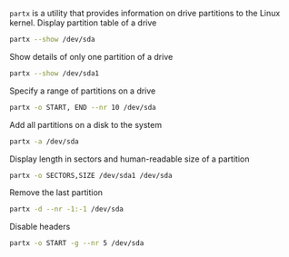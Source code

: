 `partx` is a utility that provides information on drive partitions to the Linux kernel. 
Display partition table of a drive
```bash
partx --show /dev/sda
```
Show details of only one partition of a drive
```bash
partx --show /dev/sda1
```
Specify a range of partitions on a drive
```bash
partx -o START, END --nr 10 /dev/sda
```
Add all partitions on a disk to the system
```bash
partx -a /dev/sda
```
Display length in sectors and human-readable size of a partition
```bash
partx -o SECTORS,SIZE /dev/sda1 /dev/sda
```
Remove the last partition
```bash
partx -d --nr -1:-1 /dev/sda
```
Disable headers
```bash
partx -o START -g --nr 5 /dev/sda
```